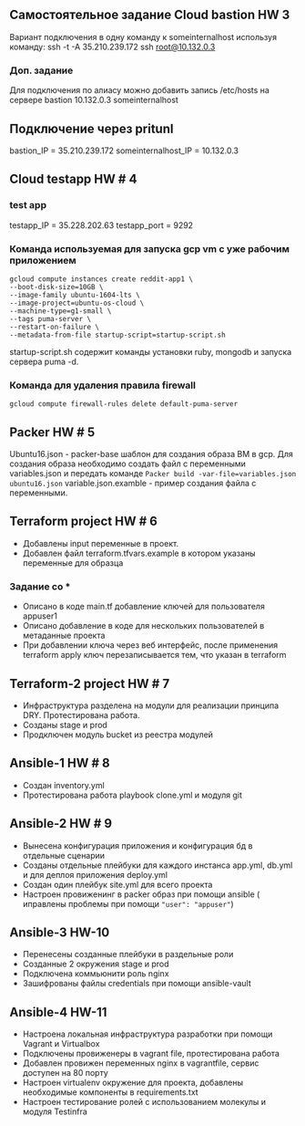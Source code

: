 ## Самостоятельное задание Cloud bastion HW 3
Вариант подключения в одну команду к someinternalhost используя команду:
ssh -t -A 35.210.239.172 ssh root@10.132.0.3
### Доп. задание 
Для подключения по алиасу можно добавить запись /etc/hosts на сервере bastion
10.132.0.3 someinternalhost

## Подключение через pritunl
bastion_IP = 35.210.239.172
someinternalhost_IP = 10.132.0.3

## Cloud testapp HW # 4

### test app 
testapp_IP = 35.228.202.63
testapp_port = 9292

### Команда используемая для запуска gcp vm с уже рабочим приложением

```
gcloud compute instances create reddit-app1 \
--boot-disk-size=10GB \
--image-family ubuntu-1604-lts \
--image-project=ubuntu-os-cloud \
--machine-type=g1-small \
--tags puma-server \
--restart-on-failure \
--metadata-from-file startup-script=startup-script.sh
```

startup-script.sh содержит команды установки ruby, mongodb и запуска сервера puma -d. 

### Команда для удаления правила firewall 

`gcloud compute firewall-rules delete default-puma-server`

## Packer HW # 5

Ubuntu16.json - packer-base шаблон для создания образа ВМ в gcp. 
Для создания образа необходимо создать файл с переменными variables.json и передать команде
`Packer build -var-file=variables.json ubuntu16.json`
variable.json.examble - пример создания файла с переменными. 

## Terraform project HW # 6

 - Добавлены input переменные в проект. 
 - Добавлен файл terraform.tfvars.example в котором указаны переменные для образца

### Задание со *

 - Описано в коде main.tf добавление ключей для пользователя appuser1
 - Описано добавление в коде для нескольких пользователей в метаданные проекта
 - При добавлении ключа через веб интерфейс, после применения terraform apply ключ перезаписывается тем, что указан в terraform


## Terraform-2 project HW # 7

 - Инфраструктура разделена на модули для реализации принципа DRY. Протестирована работа. 
 - Созданы stage и prod
 - Продключен модуль bucket из реестра модулей

## Ansible-1 HW # 8

 - Создан inventory.yml
 - Протестирована работа playbook clone.yml и модуля git

## Ansible-2 HW # 9

 - Вынесена конфигурация приложения и конфигурация бд в отдельные сценарии
 - Созданы отдельные плейбуки для каждого инстанса app.yml, db.yml и для деплоя приложения deploy.yml
 - Создан один плейбук site.yml для всего проекта
 - Настроен провиженинг в packer образ при помощи ansible ( иправлены проблемы при помощи ` "user": "appuser" `)

## Ansible-3 HW-10 

 - Перенесены созданные плейбуки в раздельные роли
 - Созданные 2 окружения stage и prod
 - Подключена коммьюнити роль nginx 
 - Зашифрованы файлы credentials при помощи ansible-vault

## Ansible-4 HW-11

 - Настроена локальная инфраструктура разработки при помощи Vagrant и Virtualbox
 - Подключены провиженеры в vagrant file, протестирована работа 
 - Добавлен провижен переменных nginx в vagrantfile, сервис доступен на 80 порту
 - Настроен virtualenv окружение для проекта, добавлены необходимые компоненты в requirements.txt
 - Настроен тестирование ролей с использованием молекулы и модуля Testinfra 
  
 



